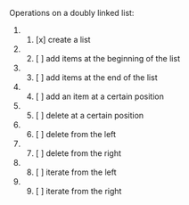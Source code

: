 Operations on a doubly linked list:
1. 1) [x] create a list
2. 2) [ ] add items at the beginning of the list
3. 3) [ ] add items at the end of the list
4. 4) [ ] add an item at a certain position
5. 5) [ ] delete at a certain position
6. 6) [ ] delete from the left
7. 7) [ ] delete from the right
8. 8) [ ] iterate from the left
9. 9) [ ] iterate from the right
